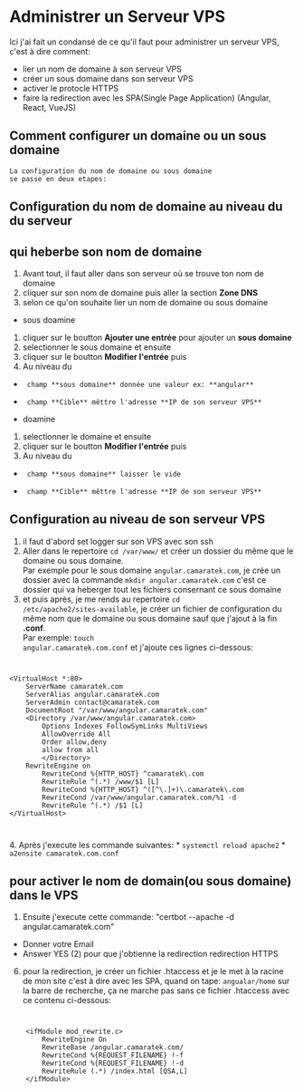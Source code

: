 # Administrer un Serveur VPS
  Ici j'ai fait un condansé de ce qu'il faut pour administrer un serveur VPS,
  c'est à dire comment:
* lier un nom de domaine à son serveur VPS
* créer un sous domaine dans son serveur VPS
* activer le protocle HTTPS
* faire la redirection avec les SPA(Single Page Application) (Angular, React, VueJS)

## Comment configurer un domaine ou un sous domaine
    La configuration du nom de domaine ou sous domaine 
    se passe en deux etapes:
## Configuration du nom de domaine au niveau du du serveur 
## qui heberbe son nom de domaine
1.  Avant tout, il faut aller dans son serveur où se trouve ton nom de domaine
2.  cliquer sur son nom de domaine puis aller la section **Zone DNS**
3.  selon ce qu'on souhaite lier un nom de domaine ou sous domaine
*  sous doamine 
1.   cliquer sur le boutton **Ajouter une entrée** pour ajouter un **sous domaine**
2.   selectionner le sous domaine et ensuite 
3.   cliquer sur le boutton **Modifier l'entrée** puis 
4.  Au niveau du 
*      champ **sous domaine** donnée une valeur ex: **angular**
*      champ **Cible** mêttre l'adresse **IP de son serveur VPS**
*  doamine 
1.   selectionner le  domaine et ensuite 
2.   cliquer sur le boutton **Modifier l'entrée** puis 
3.  Au niveau du 
*      champ **sous domaine** laisser le vide
*      champ **Cible** mêttre l'adresse **IP de son serveur VPS**

## Configuration au niveau de son serveur VPS
1. il faut d'abord set logger sur son VPS avec son ssh
2. Aller dans le repertoire <code>cd /var/www/</code> et créer un dossier 
  du même que le domaine ou sous domaine.<br> 
   Par exemple pour le sous domaine <code>angular.camaratek.com</code>, 
   je crée un dossier avec la commande <code>mkdir angular.camaratek.com</code>
   c'est ce dossier qui va heberger tout les fichiers consernant ce sous domaine
3. et puis après, je me rends au repertoire <code>cd /etc/apache2/sites-available</code>, je créer un fichier de configuration du même nom que 
  le domaine ou sous domaine sauf que j'ajout à la fin **.conf**.<br> 
   Par exemple: <code>touch angular.camaratek.com.conf</code>
   et j'ajoute ces lignes ci-dessous:
<code>
<pre>
&lt;VirtualHost *:80&gt;
    ServerName camaratek.com 
    ServerAlias angular.camaratek.com
    ServerAdmin contact@camaratek.com
    DocumentRoot "/var/www/angular.camaratek.com"
    &lt;Directory /var/www/angular.camaratek.com&gt;
        Options Indexes FollowSymLinks MultiViews
        AllowOverride All
        Order allow,deny
        allow from all
        &lt;/Directory&gt;
    RewriteEngine on
        RewriteCond %{HTTP_HOST} ^camaratek\.com
        RewriteRule ^(.*) /www/$1 [L]
        RewriteCond %{HTTP_HOST} ^([^\.]+)\.camaratek\.com
        RewriteCond /var/www/angular.camaratek.com/%1 -d
        RewriteRule ^(.*) /$1 [L]
&lt;/VirtualHost&gt;
  </pre>
</code>
4. Après j'execute les commande suivantes: 
*  <code>systemctl reload apache2</code>
*  <code>a2ensite camaratek.com.conf</code> 

## pour activer le nom de domain(ou sous domaine) dans le VPS
1. Ensuite j'execute cette commande: "certbot --apache -d angular.camaratek.com"
*   Donner votre Email
*   Answer YES (2) pour que j'obtienne la redirection redirection HTTPS
6. pour la redirection, je créer un fichier .htaccess et je le met à la racine 
   de mon site c'est à dire avec les SPA, quand on tape:
    <code>angualar/home</code> sur la barre de recherche,
    ça ne marche pas sans ce fichier .htaccess avec ce contenu ci-dessous:
<code>
<pre>
    &lt;ifModule mod_rewrite.c&gt;
        RewriteEngine On
        RewriteBase /angular.camaratek.com/
        RewriteCond %{REQUEST_FILENAME} !-f
        RewriteCond %{REQUEST_FILENAME} !-d
        RewriteRule (.*) /index.html [QSA,L]
    &lt;/ifModule&gt;
</pre></code>




 




